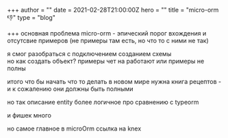+++
author = ""
date = 2021-02-28T21:00:00Z
hero = ""
title = "micro-orm 👎"
type = "blog"

+++
основная проблема micro-orm - эпический порог вхождения и отсутсвие примеров (не примеры там есть, но что то с ними не так)

я смог разобраться с подключением созданием схемы  
но как создать объект? примеры чет на работают или примеры не полны

итого что бы начать что то делать в новом мире нужна книга рецептов - и к сожалению они должны быть полными

но так описание entity более логичное про сравнению с typeorm

и фишек много

но самое главное в microOrm ссылка на knex
